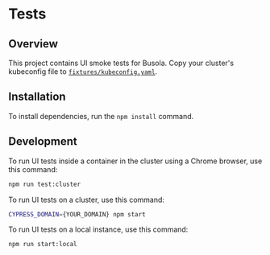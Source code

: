 # Tests

## Overview

This project contains UI smoke tests for Busola. Copy your cluster's kubeconfig file to [`fixtures/kubeconfig.yaml`](fixtures/kubeconfig.yaml).

## Installation

To install dependencies, run the `npm install` command.

## Development

To run UI tests inside a container in the cluster using a Chrome browser, use this command:

```bash
npm run test:cluster
```

To run UI tests on a cluster, use this command:

```bash
CYPRESS_DOMAIN={YOUR_DOMAIN} npm start
```

To run UI tests on a local instance, use this command:

```bash
npm run start:local
```
